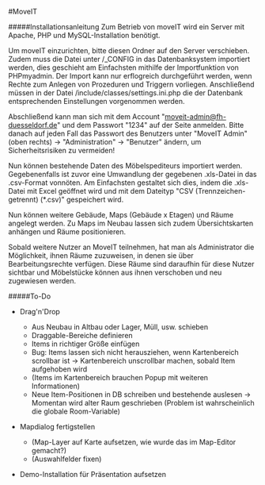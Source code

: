 #MoveIT

#####Installationsanleitung
Zum Betrieb von moveIT wird ein Server mit Apache, PHP und MySQL-Installation benötigt.

Um moveIT einzurichten, bitte diesen Ordner auf den Server verschieben.
Zudem muss die Datei unter /_CONFIG in das Datenbanksystem importiert werden, dies geschieht am Einfachsten mithilfe der Importfunktion von PHPmyadmin. Der Import kann nur erflogreich durchgeführt werden, wenn Rechte zum Anlegen von Prozeduren und Triggern vorliegen. Anschließend müssen in der Datei /include/classes/settings.ini.php die der Datenbank entsprechenden Einstellungen vorgenommen werden.

Abschließend kann man sich mit dem Account "moveit-admin@fh-duesseldorf.de" und dem Passwort "1234" auf der Seite anmelden. Bitte danach auf jeden Fall das Passwort des Benutzers unter "MoveIT Admin" (oben rechts) -> "Administration" -> "Benutzer" ändern, um Sicherheitsrisiken zu vermeiden!

Nun können bestehende Daten des Möbelspediteurs importiert werden. Gegebenenfalls ist zuvor eine Umwandlung der gegebenen .xls-Datei in das .csv-Format vonnöten. Am Einfachsten gestaltet sich dies, indem die .xls-Datei mit Excel geöffnet wird und mit dem Dateityp "CSV (Trennzeichen-getrennt) (*.csv)" gespeichert wird.

Nun können weitere Gebäude, Maps (Gebäude x Etagen) und Räume angelegt werden. Zu Maps im Neubau lassen sich zudem Übersichtskarten anhängen und Räume positionieren.

Sobald weitere Nutzer an MoveIT teilnehmen, hat man als Administrator die Möglichkeit, ihnen Räume zuzuweisen, in denen sie über Bearbeitungsrechte verfügen. Diese Räume sind daraufhin für diese Nutzer sichtbar und Möbelstücke können aus ihnen verschoben und neu zugewiesen werden.

#####To-Do
- Drag'n'Drop
    - Aus Neubau in Altbau oder Lager, Müll, usw. schieben
    - Draggable-Bereiche definieren
    - Items in richtiger Größe einfügen
    - Bug: Items lassen sich nicht herausziehen, wenn Kartenbereich scrollbar ist
        -> Kartenbereich unscrollbar machen, sobald Item aufgehoben wird
    - (Items im Kartenbereich brauchen Popup mit weiteren Informationen)
    - Neue Item-Positionen in DB schreiben und bestehende auslesen
        -> Momentan wird alter Raum geschrieben (Problem ist wahrscheinlich die globale Room-Variable)
- Mapdialog fertigstellen
    - (Map-Layer auf Karte aufsetzen, wie wurde das im Map-Editor gemacht?)
    - (Auswahlfelder fixen)

- Demo-Installation für Präsentation aufsetzen
